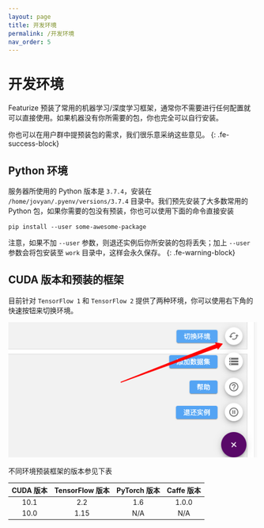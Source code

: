 ```yaml
---
layout: page
title: 开发环境
permalink: /开发环境
nav_order: 5
---
```


# 开发环境

Featurize 预装了常用的机器学习/深度学习框架，通常你不需要进行任何配置就可以直接使用。如果机器没有你所需要的包，你也完全可以自行安装。

你也可以在用户群中提预装包的需求，我们很乐意采纳这些意见。
{: .fe-success-block}

## Python 环境

服务器所使用的 Python 版本是 `3.7.4`，安装在 `/home/jovyan/.pyenv/versions/3.7.4` 目录中。我们预先安装了大多数常用的 Python 包，如果你需要的包没有预装，你也可以使用下面的命令直接安装

```shell
pip install --user some-awesome-package
```

注意，如果不加 `--user` 参数，则退还实例后你所安装的包将丢失；加上 `--user` 参数会将包安装至 `work` 目录中，这样会永久保存。
{: .fe-warning-block}

## CUDA 版本和预装的框架

目前针对 `TensorFlow 1` 和 `TensorFlow 2` 提供了两种环境，你可以使用右下角的快速按钮来切换环境。

![](/asset/environment-switch.png)

不同环境预装框架的版本参见下表

|   CUDA 版本        |  TensorFlow 版本         | PyTorch 版本 | Caffe 版本 |
|:-------------:  |:------------------:|:------:|:------:
|    10.1        |  2.2  |  1.6  | 1.0.0   |
|    10.0        |  1.15  |  N/A  | N/A   |
